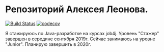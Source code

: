 # Репозиторий Алексея Леонова.
[![Build Status](https://travis-ci.org/ayleonov/job4j.svg?branch=master)](https://travis-ci.org/ayleonov/job4j)
[![codecov](https://codecov.io/gh/ayleonov/job4j/branch/master/graph/badge.svg)](https://codecov.io/gh/ayleonov/job4j)

Я стажируюсь по Java-разработке на курсах job4j. Уровень "Cтажер" завершен в середине сентября 2019г.
Cейчас занимаюсь на уровне "Junior". Планирую завершить в 2020г.   







